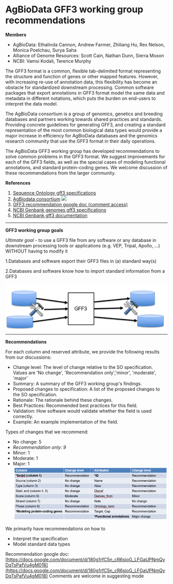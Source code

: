 # AgBioData GFF3 working group recommendations

**Members**
 - AgBioData: Ethalinda Cannon, Andrew Farmer, Zhiliang Hu, Rex Nelson, Monica Poelchau, Surya Saha
 - Alliance of Genome Resources: Scott Cain, Nathan Dunn, Sierra Moxon
 - NCBI: Vamsi Kodali, Terence Murphy


The GFF3 format is a common, flexible tab-delimited format representing the structure and function of genes or other mapped features. However, with increasing re-use of annotation data, this flexibility has become an obstacle for standardized downstream processing. Common software packages that export annotations in GFF3 format model the same data and metadata in different notations, which puts the burden on end-users to interpret the data model.

The AgBioData consortium is a group of genomics, genetics and breeding databases and partners working towards shared practices and standards. Providing concrete guidelines for generating GFF3, and creating a standard representation of the most common biological data types would provide a major increase in efficiency for AgBioData databases and the genomics research community that use the GFF3 format in their daily operations.

The AgBioData GFF3 working group has developed recommendations to solve common problems in the GFF3 format. We suggest improvements for each of the GFF3 fields, as well as the special cases of modeling functional annotations, and standard protein-coding genes. We welcome discussion of these recommendations from the larger community.
 
**References**
1.  [Sequence Ontology gff3 specifications](https://github.com/The-Sequence-Ontology/Specifications/blob/master/gff3.md)
2.  [AgBiodata consortium](https://www.agbiodata.org/) ![](https://www.agbiodata.org/sites/default/files/styles/newtopimage/public/imageblock/AgBioData-websiteHeader_v2.png?itok=_Z2cIMbc)
3. [GFF3 recommendation google doc (comment access)](https://docs.google.com/document/d/180g1rfC5n_cR6sioG_LFGaUPNmQyDqTsPafVu4gM018/edit#)
4.  [NCBI Genbank genomes gff3 specifications](https://www.ncbi.nlm.nih.gov/sites/genbank/genomes_gff/)
5.  [NCBI Genbank gff3 documentation](https://www.ncbi.nlm.nih.gov/datasets/docs/about-ncbi-gff3/)
*****

**GFF3 working group goals**

*Ultimate goal* - to use a GFF3 file from any software or any database in downstream processing tools or applications (e.g. VEP, Tripal, Apollo, ...) WITHOUT having to modify it

1.Databases and software export their GFF3 files in (a) standard way(s)

2.Databases and software know how to import standard information from a GFF3

![Goals](https://github.com/NAL-i5K/AgBioData_GFF3_recommendation/blob/a0b7e70577b27d7c2c15451ed90802b3bfb90a6d/docs/Goals.png)


*****
**Recommendations**

For each column and reserved attribute, we provide the following results from our discussions:
 - Change level: The level of change relative to the SO specification. Values are 'No change', 'Recommendation only','minor', 'moderate', 'major'
 - Summary: A summary of the GFF3 working group's findings.
 - Proposed changes to specification: A list of the proposed changes to the SO specification.
 - Rationale: The rationale behind these changes.
 - Best Practices: Recommended best practices for this field.
 - Validation: How software would validate whether the field is used correctly.  
 - Example: An example implementation of the field. 

Types of changes that we recommend:
 - No change: 5
 - *Recommendation only: 9*
 - Minor: 1
 - Moderate: 1
 - Major: 1
![Summary](https://github.com/NAL-i5K/AgBioData_GFF3_recommendation/blob/087dd3dbda6af8b82125d237e1c6fc25f9938594/docs/Summaryofrecommendations_Jul17.png)

We primarily have recommendations on how to
 - Interpret the specification
 - Model standard data types

Recommendation google doc: [https://docs.google.com/document/d/180g1rfC5n_cR6sioG_LFGaUPNmQyDqTsPafVu4gM018](https://docs.google.com/document/d/180g1rfC5n_cR6sioG_LFGaUPNmQyDqTsPafVu4gM018)
Comments are welcome in suggesting mode
